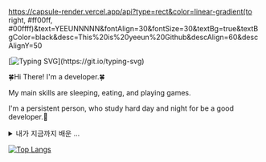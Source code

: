 https://capsule-render.vercel.app/api?type=rect&color=linear-gradient(to right, #ff00ff, #00ffff)&text=YEEUNNNNN&fontAlign=30&fontSize=30&textBg=true&textBgColor=black&desc=This%20is%20yeeun%20Github&descAlign=60&descAlignY=50


[![Typing SVG](https://readme-typing-svg.demolab.com?font=Fira+Code&weight=700&size=24&pause=1000&color=EECEEA&background=FFFFFF00&center=true&width=435&lines=Welcome+to+my+GitHub+!!!)](https://git.io/typing-svg)

🍀Hi There! I'm a developer.🍀

My main skills are sleeping, eating, and playing games.

I'm a persistent person, who study hard day and night for be a good developer.🥰

<details>
<summary>
  내가 지금까지 배운 ...
</summary>
<div align=center>
<img src="https://img.shields.io/badge/HTML5-red?style=flat&logo=HTML5&logoColor=white"/> <img src="https://img.shields.io/badge/CSS3-blue?style=flat&logo=CSS3&logoColor=white"/> <img src="https://img.shields.io/badge/C-A8B9CC?style=flat&logo=C&logoColor=white"/> <img src="https://img.shields.io/badge/python-3776AB?style=flat&logo=python&logoColor=white"/> <img src="https://img.shields.io/badge/javascript-F7DF1E?style=flat&logo=javascript&logoColor=white"/>

<img src="https://img.shields.io/badge/Notion-000000?style=flat&logo=Notion&logoColor=white"/> <img src="https://img.shields.io/badge/github-181717?style=flat&logo=github&logoColor=white"/> <img src="https://img.shields.io/badge/git-F05032?style=flat&logo=git&logoColor=white"/> <img src="https://img.shields.io/badge/node.js-339933?style=flat&logo=nodedotjs&logoColor=white"/> <img src="https://img.shields.io/badge/mysql-4479A1?style=flat&logo=mysql&logoColor=white"/> <img src="https://img.shields.io/badge/visualstudiocode-007ACC?style=flat&logo=visualstudiocode&logoColor=white"> 
</div>
</details>



[![Top Langs](https://github-readme-stats.vercel.app/api/top-langs/?username=yeeunnnnn&layout=compact&theme=github_dark )](https://github.com/metleeha)
